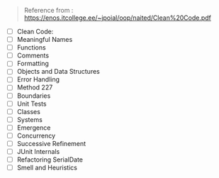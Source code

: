 > Reference from : https://enos.itcollege.ee/~jpoial/oop/naited/Clean%20Code.pdf

- [ ] Clean Code: 
- [ ] Meaningful Names
- [ ] Functions
- [ ] Comments
- [ ] Formatting
- [ ] Objects and Data Structures
- [ ] Error Handling
- [ ] Method 227
- [ ] Boundaries
- [ ] Unit Tests
- [ ] Classes
- [ ] Systems
- [ ] Emergence
- [ ] Concurrency
- [ ] Successive Refinement
- [ ] JUnit Internals
- [ ] Refactoring SerialDate
- [ ] Smell and Heuristics

<!--stackedit_data:
eyJoaXN0b3J5IjpbMTM5MTQ2Mjk2NiwxNDk4MDY4MjMzXX0=
-->